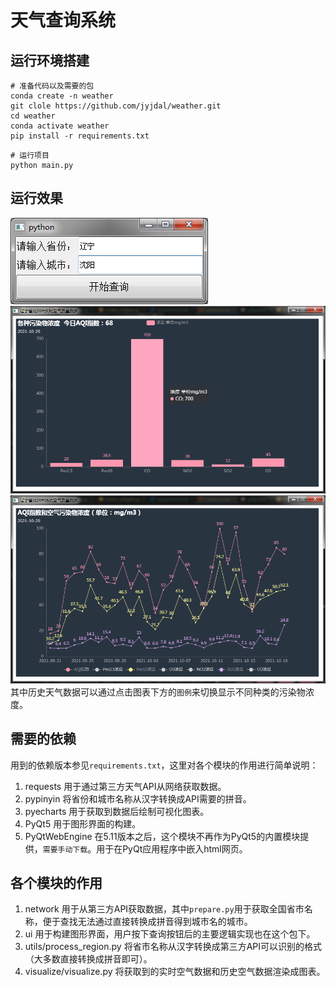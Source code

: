 # 天气查询系统

## 运行环境搭建
```shell
# 准备代码以及需要的包
conda create -n weather
git clole https://github.com/jyjdal/weather.git
cd weather
conda activate weather
pip install -r requirements.txt
```
```shell
# 运行项目
python main.py
```

## 运行效果

![主窗体](./media/run_1.png)
![实时空气数据](./media/run_2.png)
![历史空气数据](./media/run_3.png)
其中历史天气数据可以通过点击图表下方的`图例`来切换显示不同种类的污染物浓度。

## 需要的依赖
用到的依赖版本参见`requirements.txt`，这里对各个模块的作用进行简单说明：
1. requests 用于通过第三方天气API从网络获取数据。
2. pypinyin 将省份和城市名称从汉字转换成API需要的拼音。
3. pyecharts 用于获取到数据后绘制可视化图表。
4. PyQt5 用于图形界面的构建。
5. PyQtWebEngine 在5.11版本之后，这个模块不再作为PyQt5的内置模块提供，`需要手动下载`。用于在PyQt应用程序中嵌入html网页。

## 各个模块的作用
1. network 用于从第三方API获取数据，其中`prepare.py`用于获取全国省市名称，便于查找无法通过直接转换成拼音得到城市名的城市。
2. ui 用于构建图形界面，用户按下查询按钮后的主要逻辑实现也在这个包下。
3. utils/process_region.py 将省市名称从汉字转换成第三方API可以识别的格式（大多数直接转换成拼音即可）。
4. visualize/visualize.py 将获取到的实时空气数据和历史空气数据渲染成图表。
